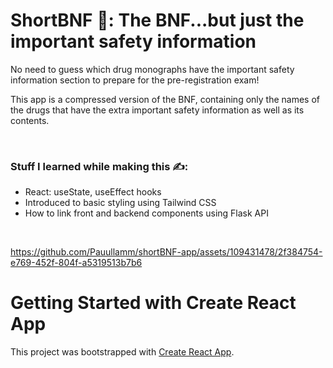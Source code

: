 # ShortBNF 📖:  The BNF...but just the important safety information

No need to guess which drug monographs have the important safety information section to prepare for the pre-registration exam! 
<br>

This app is a compressed version of the BNF, containing only the names of the drugs that have the extra important safety information as well as its contents. 

<br>

### Stuff I learned while making this ✍️:
- React: useState, useEffect hooks
- Introduced to basic styling using Tailwind CSS
- How to link front and backend components using Flask API
<br>


https://github.com/Pauullamm/shortBNF-app/assets/109431478/2f384754-e769-452f-804f-a5319513b7b6

# Getting Started with Create React App

This project was bootstrapped with [Create React App](https://github.com/facebook/create-react-app).
